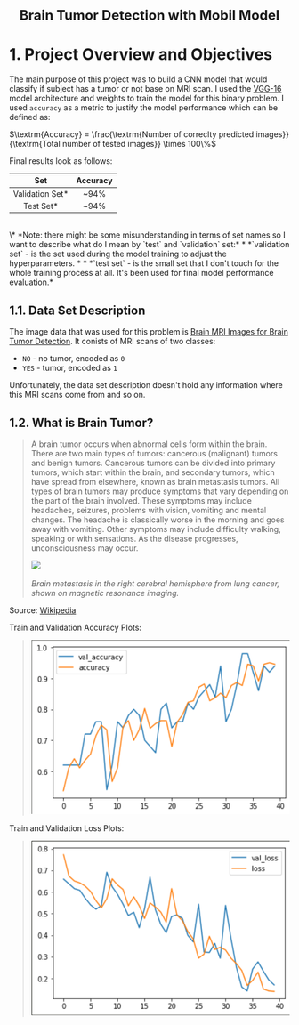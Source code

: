 **<center><font size=5>Brain Tumor Detection with Mobil Model</font></center>**

# <a id='intro'>1. Project Overview and Objectives</a>

The main purpose of this project was to build a CNN model that would classify if subject has a tumor or not base on MRI scan. I used the [VGG-16](https://www.kaggle.com/navoneel/brain-mri-images-for-brain-tumor-detection) model architecture and weights to train the model for this binary problem. I used `accuracy` as a metric to justify the model performance which can be defined as:

$\textrm{Accuracy} = \frac{\textrm{Number of correclty predicted images}}{\textrm{Total number of tested images}} \times 100\%$

Final results look as follows:

| Set | Accuracy |
|:-:|:-:|
| Validation Set* | ~94% |
| Test Set* | ~94% |
<br>
\* *Note: there might be some misunderstanding in terms of set names so I want to describe what do I mean by `test` and `validation` set:*
* *`validation set` - is the set used during the model training to adjust the hyperparameters. *
* *`test set` - is the small set that I don't touch for the whole training process at all. It's been used for final model performance evaluation.*

## <a id='dataset'>1.1. Data Set Description</a>

The image data that was used for this problem is [Brain MRI Images for Brain Tumor Detection](https://www.kaggle.com/navoneel/brain-mri-images-for-brain-tumor-detection). It conists of MRI scans of two classes:

* `NO` - no tumor, encoded as `0`
* `YES` - tumor, encoded as `1`

Unfortunately, the data set description doesn't hold any information where this MRI scans come from and so on.

## <a id='tumor'>1.2. What is Brain Tumor?</a>

> A brain tumor occurs when abnormal cells form within the brain. There are two main types of tumors: cancerous (malignant) tumors and benign tumors. Cancerous tumors can be divided into primary tumors, which start within the brain, and secondary tumors, which have spread from elsewhere, known as brain metastasis tumors. All types of brain tumors may produce symptoms that vary depending on the part of the brain involved. These symptoms may include headaches, seizures, problems with vision, vomiting and mental changes. The headache is classically worse in the morning and goes away with vomiting. Other symptoms may include difficulty walking, speaking or with sensations. As the disease progresses, unconsciousness may occur.
>
> ![](https://upload.wikimedia.org/wikipedia/commons/5/5f/Hirnmetastase_MRT-T1_KM.jpg)
>
> *Brain metastasis in the right cerebral hemisphere from lung cancer, shown on magnetic resonance imaging.*

Source: [Wikipedia](https://en.wikipedia.org/wiki/Brain_tumor)

Train and Validation Accuracy Plots:
>
> ![plot](https://raw.githubusercontent.com/md5502/MRI_BRAIN-_detector/main/acc.png)
> 
Train and Validation Loss Plots:
>
> ![plot](https://raw.githubusercontent.com/md5502/MRI_BRAIN-_detector/main/losses.png)
>
